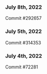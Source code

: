 ### July 8th, 2022

Commit #292657

### July 5th, 2022

Commit #314353


### July 4th, 2022

Commit #72281
